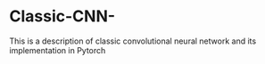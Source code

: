 # Classic-CNN-
This is a description of classic convolutional neural network and its implementation in Pytorch
